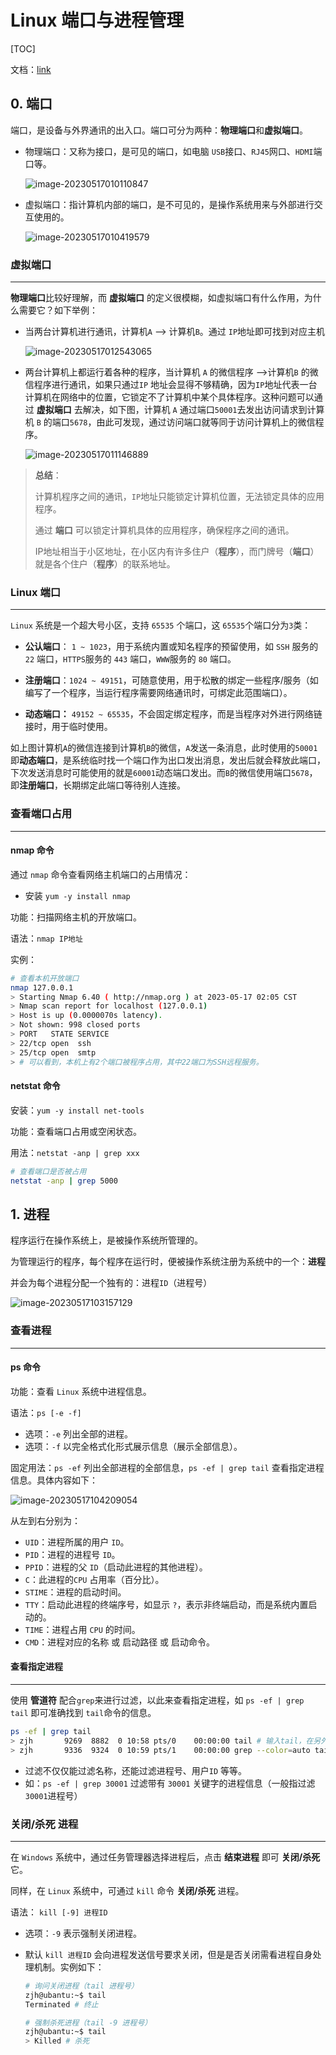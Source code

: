 # Linux 端口与进程管理

[TOC]

文档：[link](http://c.biancheng.net/view/705.html)

## 0. 端口

端口，是设备与外界通讯的出入口。端口可分为两种：**物理端口**和**虚拟端口**。

- 物理端口：又称为接口，是可见的端口，如电脑 `USB`接口、`RJ45`网口、`HDMI`端口等。

  ![image-20230517010110847](https://raw.githubusercontent.com/zjh-jixiaolin/map_strong/main/202305170124115.png)

- 虚拟端口：指计算机内部的端口，是不可见的，是操作系统用来与外部进行交互使用的。

  ![image-20230517010419579](https://raw.githubusercontent.com/zjh-jixiaolin/map_strong/main/202305170124716.png)

### 虚拟端口

---

**物理端口**比较好理解，而 **虚拟端口** 的定义很模糊，如虚拟端口有什么作用，为什么需要它？如下举例：

- 当两台计算机进行通讯，计算机`A` —> 计算机`B`。通过 `IP`地址即可找到对应主机

  ![image-20230517012543065](https://raw.githubusercontent.com/zjh-jixiaolin/map_strong/main/202305170125787.png)

- 两台计算机上都运行着各种的程序，当计算机 `A` 的微信程序 —>计算机`B` 的微信程序进行通讯，如果只通过`IP` 地址会显得不够精确，因为`IP`地址代表一台计算机在网络中的位置，它锁定不了计算机中某个具体程序。这种问题可以通过 **虚拟端口** 去解决，如下图，计算机 `A` 通过端口`50001`去发出访问请求到计算机 `B` 的端口`5678`，由此可发现，通过访问端口就等同于访问计算机上的微信程序。

  ![image-20230517011146889](https://raw.githubusercontent.com/zjh-jixiaolin/map_strong/main/202305170124823.png)

>**总结**：
>
>计算机程序之间的通讯，`IP`地址只能锁定计算机位置，无法锁定具体的应用程序。
>
>通过 **端口** 可以锁定计算机具体的应用程序，确保程序之间的通讯。
>
>IP地址相当于小区地址，在小区内有许多住户（**程序**），而门牌号（**端口**）就是各个住户（**程序**）的联系地址。

### Linux 端口

---

`Linux` 系统是一个超大号小区，支持 `65535` 个端口，这 `65535`个端口分为`3`类：

- **公认端口**： `1 ~ 1023`，用于系统内置或知名程序的预留使用，如 `SSH` 服务的 `22` 端口，`HTTPS`服务的 `443` 端口，`WWW`服务的 `80` 端口。

- **注册端口**：`1024 ~ 49151`，可随意使用，用于松散的绑定一些程序/服务（如编写了一个程序，当运行程序需要网络通讯时，可绑定此范围端口）。

- **动态端口：** `49152 ~ 65535`，不会固定绑定程序，而是当程序对外进行网络链接时，用于临时使用。

如上图计算机`A`的微信连接到计算机`B`的微信，`A`发送一条消息，此时使用的`50001`即**动态端口**，是系统临时找一个端口作为出口发出消息，发出后就会释放此端口，下次发送消息时可能使用的就是`60001`动态端口发出。而`B`的微信使用端口`5678`，即**注册端口**，长期绑定此端口等待别人连接。

### 查看端口占用

---

#### nmap 命令

通过 `nmap` 命令查看网络主机端口的占用情况：

- 安装 `yum -y install nmap`

功能：扫描网络主机的开放端口。

语法：`nmap IP地址`

实例：

```bash
# 查看本机开放端口
nmap 127.0.0.1
> Starting Nmap 6.40 ( http://nmap.org ) at 2023-05-17 02:05 CST
> Nmap scan report for localhost (127.0.0.1)
> Host is up (0.0000070s latency).
> Not shown: 998 closed ports
> PORT   STATE SERVICE
> 22/tcp open  ssh
> 25/tcp open  smtp
> # 可以看到，本机上有2个端口被程序占用，其中22端口为SSH远程服务。

```

#### netstat 命令

安装：`yum -y install net-tools`

功能：查看端口占用或空闲状态。

用法：`netstat -anp | grep xxx`

```bash
# 查看端口是否被占用
netstat -anp | grep 5000
```



## 1. 进程

程序运行在操作系统上，是被操作系统所管理的。

为管理运行的程序，每个程序在运行时，便被操作系统注册为系统中的一个：**进程**

并会为每个进程分配一个独有的：进程`ID`（进程号）

![image-20230517103157129](https://raw.githubusercontent.com/zjh-jixiaolin/map_strong/main/202305171032548.png)

### 查看进程

---

#### ps 命令

功能：查看 `Linux` 系统中进程信息。

语法：`ps [-e -f]`

- 选项：`-e` 列出全部的进程。
- 选项：`-f` 以完全格式化形式展示信息（展示全部信息）。

固定用法：`ps -ef` 列出全部进程的全部信息，`ps -ef | grep tail` 查看指定进程信息。具体内容如下：

![image-20230517104209054](https://raw.githubusercontent.com/zjh-jixiaolin/map_strong/main/202305171042019.png)

从左到右分别为：

- `UID`：进程所属的用户 `ID`。
- `PID`：进程的进程号 `ID`。
- `PPID`：进程的父 `ID`（启动此进程的其他进程）。
- `C`：此进程的`CPU` 占用率（百分比）。
- `STIME`：进程的启动时间。
- `TTY`：启动此进程的终端序号，如显示 `?`，表示非终端启动，而是系统内置启动的。
- `TIME`：进程占用 `CPU` 的时间。
- `CMD`：进程对应的名称 或 启动路径 或 启动命令。

#### 查看指定进程

---

使用 **管道符** 配合`grep`来进行过滤，以此来查看指定进程，如 `ps -ef | grep tail` 即可准确找到 `tail`命令的信息。

```bash
ps -ef | grep tail
> zjh       9269  8882  0 10:58 pts/0    00:00:00 tail # 输入tail，在另外一个终端查看进程的结果如左显示。
> zjh       9336  9324  0 10:59 pts/1    00:00:00 grep --color=auto tail # 上方命令也是一个程序，也是一个进程。
```

- 过滤不仅仅能过滤名称，还能过滤进程号、用户`ID` 等等。
- 如：`ps -ef | grep 30001` 过滤带有 `30001` 关键字的进程信息（一般指过滤`30001`进程号）

### 

### 关闭/杀死 进程

---

在 `Windows` 系统中，通过任务管理器选择进程后，点击 **结束进程** 即可 **关闭/杀死** 它。

同样，在 `Linux` 系统中，可通过 `kill` 命令 **关闭/杀死** 进程。

语法： `kill [-9] 进程ID`

- 选项：`-9` 表示强制关闭进程。

- 默认 `kill 进程ID` 会向进程发送信号要求关闭，但是是否关闭需看进程自身处理机制。实例如下：

  ```bash
  # 询问关闭进程（tail 进程号）
  zjh@ubantu:~$ tail
  Terminated # 终止
  
  # 强制杀死进程（tail -9 进程号）
  zjh@ubantu:~$ tail
  > Killed # 杀死
  ```

  







